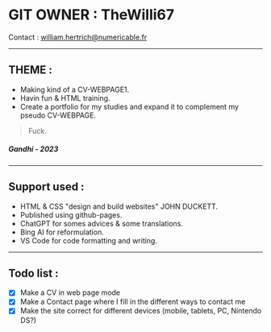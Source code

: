 # GIT OWNER : TheWilli67
Contact : william.hertrich@numericable.fr

---
## THEME :
- Making kind of a CV-WEBPAGE1.
- Havin fun & HTML training.
- Create a portfolio for my studies and expand it to complement my pseudo CV-WEBPAGE.
> Fuck.
##### Gandhi - 2023

---
## Support used : 
- HTML & CSS "design and build websites" JOHN DUCKETT.
- Published using github-pages.
- ChatGPT for somes advices & some translations.
- Bing AI for reformulation.
- VS Code for code formatting and writing. 

---
## Todo list : 
- [x] Make a CV in web page mode
- [x] Make a Contact page where I fill in the different ways to contact me 
- [x] Make the site correct for different devices (mobile, tablets, PC, Nintendo DS?)
